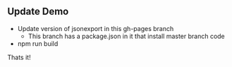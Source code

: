 ## Update Demo

- Update version of jsonexport in this gh-pages branch
  - This branch has a package.json in it that install master branch code
- npm run build

Thats it!